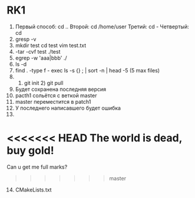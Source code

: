 # RK1
1) Первый способ: cd .. Второй: cd /home/user  Третий: cd - Четвертый: cd
2) gresp -v
3)  mkdir test
    cd test
    vim test.txt
4) -tar -cvf test ./test
5) egrep -w 'aaa|bbb' ./
6) ls -d
7) find . -type f - exec ls -s {} ; | sort -n | head -5 (5 max files) 
8) 1) git init  2) git pull
9) Будет сохранена последняя версия
10) pacth1 сольётся с веткой master
11) master переместится в patch1
12) У последнего написавшего будет ошибка
13)
<<<<<<< HEAD
The world is dead, buy gold!
=======
Can u get me full marks?
>>>>>>> master
14) CMakeLists.txt
